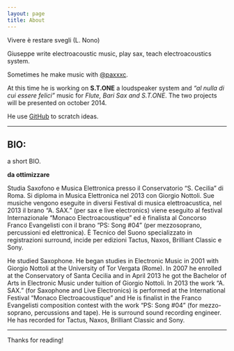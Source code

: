 ```yaml
---
layout: page
title: About
---
```


<p class="message">
  Vivere è restare svegli (L. Nono)
  <!-- Why join the Navy, if you can be a pirate? - Steve Jobs -->
</p>

Giuseppe write electroacoustic music, play sax, teach electroacoustics system.

Sometimes he make music with [@paxxxc](https://twitter.com/paxxxc).

At this time he is working on **S.T.ONE** a loudspeaker system and *“al nulla di cui essere felici”* music for *Flute, Bari Sax and S.T.ONE*. The two projects will be presented on october 2014.

He use [GitHub](https://github.com/grammaton) to scratch ideas.

----

## BIO:

a short BIO.

**da ottimizzare**

Studia Saxofono e Musica Elettronica presso il Conservatorio “S. Cecilia” di Roma. Si diploma in Musica Elettronica nel 2013 con Giorgio Nottoli. Sue musiche vengono eseguite in diversi Festival di musica elettroacustica, nel 2013 il brano “A. SAX.” (per sax e live electronics) viene eseguito al festival Internazionale “Monaco Electroacoustique” ed è finalista al Concorso Franco Evangelisti con il brano “PS: Song #04” (per mezzosoprano, percussioni ed elettronica). È Tecnico del Suono specializzato in registrazioni surround, incide per edizioni Tactus, Naxos, Brilliant Classic e Sony.

He studied Saxophone. He began studies in Electronic Music in 2001 with Giorgio Nottoli at the University of Tor Vergata (Rome). In 2007 he enrolled at the Conservatory of Santa Cecilia and in April 2013 he got the Bachelor of Arts in Electronic Music under tuition of Giorgio Nottoli. In 2013 the work “A. SAX.” (for Saxophone and Live Electronics) is performed at the International Festival “Monaco Electroacoustique” and He is finalist in the Franco Evangelisti composition contest with the work “PS: Song #04” (for mezzo-soprano, percussions and tape). He is surround sound recording engineer. He has recorded for Tactus, Naxos, Brilliant Classic and Sony.

----

Thanks for reading!
